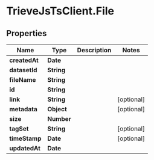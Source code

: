 # TrieveJsTsClient.File

## Properties

Name | Type | Description | Notes
------------ | ------------- | ------------- | -------------
**createdAt** | **Date** |  | 
**datasetId** | **String** |  | 
**fileName** | **String** |  | 
**id** | **String** |  | 
**link** | **String** |  | [optional] 
**metadata** | **Object** |  | [optional] 
**size** | **Number** |  | 
**tagSet** | **String** |  | [optional] 
**timeStamp** | **Date** |  | [optional] 
**updatedAt** | **Date** |  | 


